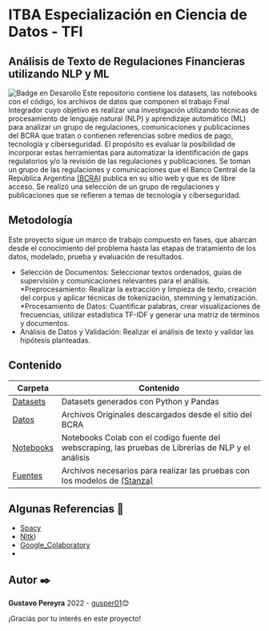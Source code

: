 # ITBA Especialización en Ciencia de Datos - TFI
## Análisis de Texto de Regulaciones Financieras utilizando NLP y ML  

![Badge en Desarollo](https://img.shields.io/badge/STATUS-EN%20DESAROLLO-green)
Este repositorio contiene los datasets, las notebooks con el código, los archivos de datos que componen el trabajo Final Integrador cuyo objetivo es realizar una investigación utilizando técnicas de procesamiento de lenguaje natural (NLP) y aprendizaje automático (ML) para analizar un grupo de regulaciones, comunicaciones y publicaciones del BCRA que tratan o contienen referencias sobre medios de pago, tecnología y ciberseguridad. El propósito es evaluar la posibilidad de incorporar estas herramientas para automatizar la identificación de gaps regulatorios y/o la revisión de las regulaciones y publicaciones. 
Se toman un grupo de las regulaciones y comunicaciones que el Banco Central de la República Argentina [(BCRA)](https://www.bcra.gob.ar/) publica en su sitio web y que es de libre acceso. Se realizó una selección de un grupo de regulaciones y publicaciones que se refieren a temas de tecnología y ciberseguridad. 

## Metodología
Este proyecto sigue un marco de trabajo compuesto en fases, que abarcan desde el conocimiento del problema hasta las etapas de tratamiento de los datos, modelado, prueba y evaluación de resultados.

* Selección de Documentos: Seleccionar textos ordenados, guías de supervisión y comunicaciones relevantes para el análisis.
*Preprocesamiento: Realizar la extracción y limpieza de texto, creación del corpus y aplicar técnicas de tokenización, stemming y lematización.
*Procesamiento de Datos: Cuantificar palabras, crear visualizaciones de frecuencias, utilizar estadística TF-IDF y generar una matriz de términos y documentos.
* Análisis de Datos y Validación: Realizar el análisis de texto y validar las hipótesis planteadas.

## Contenido
| Carpeta              | Contenido |
| -------------------- | --------- |
| [Datasets](./Datasets) | Datasets generados con Python y Pandas |
| [Datos](./Datos) | Archivos Originales descargados desde el sitio del BCRA |
| [Notebooks](./Notebooks) | Notebooks Colab con el codigo fuente del webscraping, las pruebas de Librerias de NLP y el análisis  |
| [Fuentes](./Fuentes) | Archivos necesarios para realizar las pruebas con los modelos de [(Stanza)](https://stanfordnlp.github.io/stanza/models.html) |

## Algunas Referencias 📌
* [Spacy](https://spacy.io/)
* [Nltk](https://www.nltk.org/)) 
* [Google_Colaboratory](https://colab.research.google.com/notebooks/welcome.ipynb?hl=es)
* 

## Autor ✒️
**Gustavo Pereyra** 2022 - [gusper01](https://github.com/gusper01)😊

¡Gracias por tu interés en este proyecto!
